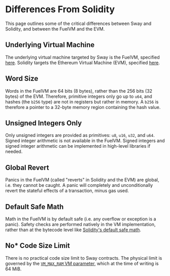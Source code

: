 # Differences From Solidity

This page outlines some of the critical differences between Sway and Solidity, and between the FuelVM and the EVM.

## Underlying Virtual Machine

The underlying virtual machine targeted by Sway is the FuelVM, specified [here](https://github.com/FuelLabs/fuel-specs). Solidity targets the Ethereum Virtual Machine (EVM), specified [here](https://ethereum.github.io/yellowpaper/paper.pdf).

## Word Size

Words in the FuelVM are 64 bits (8 bytes), rather than the 256 bits (32 bytes) of the EVM. Therefore, primitive integers only go up to `u64`, and hashes (the `b256` type) are not in registers but rather in memory. A `b256` is therefore a pointer to a 32-byte memory region containing the hash value.

## Unsigned Integers Only

Only unsigned integers are provided as primitives: `u8`, `u16`, `u32`, and `u64`. Signed integer arithmetic is not available in the FuelVM. Signed integers and signed integer arithmetic can be implemented in high-level libraries if needed.

## Global Revert

Panics in the FuelVM (called "reverts" in Solidity and the EVM) are global, i.e. they cannot be caught. A panic will completely and unconditionally revert the stateful effects of a transaction, minus gas used.

## Default Safe Math

Math in the FuelVM is by default safe (i.e. any overflow or exception is a panic). Safety checks are performed natively in the VM implementation, rather than at the bytecode level like [Solidity's default safe math](https://docs.soliditylang.org/en/latest/080-breaking-changes.html#silent-changes-of-the-semantics).

## No* Code Size Limit

There is no practical code size limit to Sway contracts. The physical limit is governed by the [`VM_MAX_RAM` VM parameter](https://github.com/FuelLabs/fuel-specs/blob/master/specs/vm/main.md#parameters), which at the time of writing is 64 MiB.
